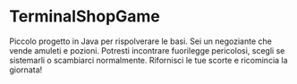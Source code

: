 # TerminalShopGame
Piccolo progetto in Java per rispolverare le basi. Sei un negoziante che vende amuleti e pozioni. Potresti incontrare fuorilegge pericolosi, scegli se sistemarli o scambiarci normalmente. Rifornisci le tue scorte e ricomincia la giornata!
